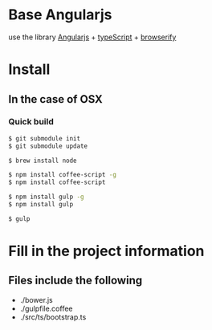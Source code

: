 # Base Angularjs
use the library [Angularjs](https://angularjs.org/) + [typeScript](http://www.typescriptlang.org/) + [browserify](http://browserify.org/)

# Install

## In the case of OSX

### Quick build
```sh
$ git submodule init
$ git submodule update

$ brew install node

$ npm install coffee-script -g
$ npm install coffee-script

$ npm install gulp -g
$ npm install gulp

$ gulp
```

# Fill in the project information

## Files include the following
 - ./bower.js
 - ./gulpfile.coffee
 - ./src/ts/bootstrap.ts

